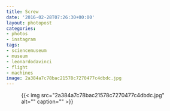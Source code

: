 ```yaml
---
title: Screw
date: '2016-02-28T07:26:30+00:00'
layout: photopost
categories:
- photos
- instagram
tags:
- sciencemuseum
- museum
- leonardodavinci
- flight
- machines
image: 2a384a7c78bac21578c7270477c4dbdc.jpg
---
```


<figure class="photo photo--square">
  {{< img src="2a384a7c78bac21578c7270477c4dbdc.jpg" alt="" caption="" >}}

</figure>




